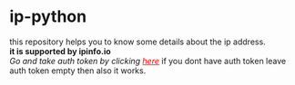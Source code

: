 # ip-python
this repository helps you to know some details about the ip address.<br>
<b>it is supported by ipinfo.io</b><br>
<i>Go and take auth token by clicking <a href="https://ipinfo.io/signup" target="_blank" rel="noopener noreferrer" style="color: red">here</a></i>
if you dont have auth token leave auth token empty then also it works.<br>
